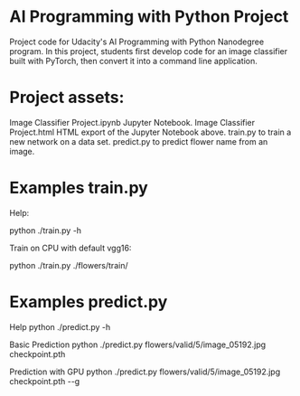 # AI Programming with Python Project

Project code for Udacity's AI Programming with Python Nanodegree program. In this project, students first develop code for an image classifier built with PyTorch, then convert it into a command line application.

# Project assets:

Image Classifier Project.ipynb Jupyter Notebook.
Image Classifier Project.html HTML export of the Jupyter Notebook above.
train.py to train a new network on a data set.
predict.py to predict flower name from an image.


# Examples train.py
Help:

python ./train.py -h

Train on CPU with default vgg16:

python ./train.py ./flowers/train/


# Examples predict.py
Help
python ./predict.py -h

Basic Prediction
python ./predict.py flowers/valid/5/image_05192.jpg checkpoint.pth

Prediction with GPU
python ./predict.py flowers/valid/5/image_05192.jpg checkpoint.pth --g
